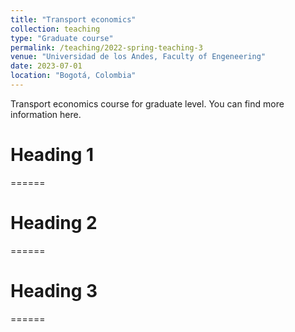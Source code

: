 ```yaml
---
title: "Transport economics"
collection: teaching
type: "Graduate course"
permalink: /teaching/2022-spring-teaching-3
venue: "Universidad de los Andes, Faculty of Engeneering"
date: 2023-07-01
location: "Bogotá, Colombia"
---
```


Transport economics course for graduate level. You can find more information here.

# Heading 1
======

# Heading 2
======

# Heading 3
======